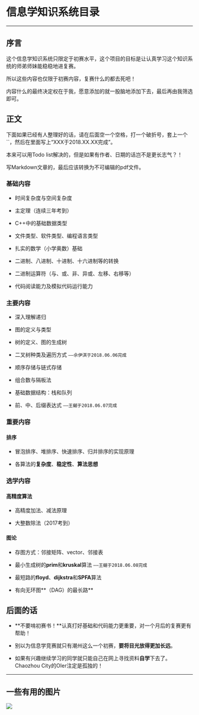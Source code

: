 ﻿# 信息学知识系统目录

---

## 序言

这个信息学知识系统只限定于初赛水平，这个项目的目标是让认真学习这个知识系统的师弟师妹能稳稳地进复赛。

所以这些内容也仅限于初赛内容，复赛什么的都去死吧！

内容什么的最终决定权在于我，愿意添加的就一股脑地添加下去，最后再由我筛选即可。

## 正文

下面如果已经有人整理好的话，请在后面空一个空格，打一个破折号，套上一个``，然后在里面写上“XXX于2018.XX.XX完成”。

本来可以用Todo list解决的，但是如果有作者、日期的话岂不是更长志气？！

写Markdown文章的，最后应该转换为不可编辑的pdf文件。

### 基础内容

- 时间复杂度与空间复杂度

- 主定理（连续三年考到）

- C++中的基础数据类型

- 文件类型、软件类型、编程语言类型

- 扎实的数学（小学奥数）基础

- 二进制、八进制、十进制、十六进制等的转换

- 二进制运算符（与、或、非、异或、左移、右移等）

- 代码阅读能力及模拟代码运行能力

### 主要内容

- 深入理解递归

- 图的定义与类型

- 树的定义、图的生成树

- 二叉树种类及遍历方式 `——佘伊淇于2018.06.06完成`

- 顺序存储与链式存储

- 组合数与隔板法

- 基础数据结构：栈和队列

- 前、中、后缀表达式 `——王樾于2018.06.07完成`

### 重要内容

#### 排序

- 冒泡排序、堆排序、快速排序、归并排序的实现原理

- 各算法的**复杂度**、**稳定性**、**算法思想**

### 选学内容

#### 高精度算法

- 高精度加法、减法原理

- 大整数除法（2017考到）

#### 图论

- 存图方式：邻接矩阵、vector、邻接表

- 最小生成树的**prim**和**kruskal**算法 `——王樾于2018.06.08完成`

- 最短路的**floyd**、**dijkstra**和**SPFA**算法

- 有向无环图**（DAG）的最长路**

## 后面的话

- **不要啃初赛书！**认真打好基础和代码能力更重要，对一个月后的复赛更有帮助！

- 别以为信息学竞赛就只有潮州这么一个初赛，**要将目光放得更加长远**。

- 如果有兴趣继续学习的同学就只能自己在网上寻找资料**自学**下去了。Chaozhou City的OIer注定是孤独的！

---

## 一些有用的图片

![][1]

  [1]: https://oierslife.files.wordpress.com/2017/10/acrord32_2017-10-08_21-38-10.png

